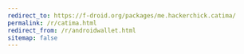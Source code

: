 ```yaml
---
redirect_to: https://f-droid.org/packages/me.hackerchick.catima/
permalink: /r/catima.html
redirect_from: /r/androidwallet.html
sitemap: false
---
```

